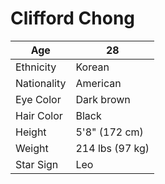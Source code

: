 # Clifford Chong

| Age | 28 |
| ----- | ---- |
| Ethnicity | Korean |
| Nationality | American |
| Eye Color | Dark brown |
| Hair Color | Black|
| Height | 5'8" (172 cm) |
| Weight | 214 lbs (97 kg) |
| Star Sign | Leo |
